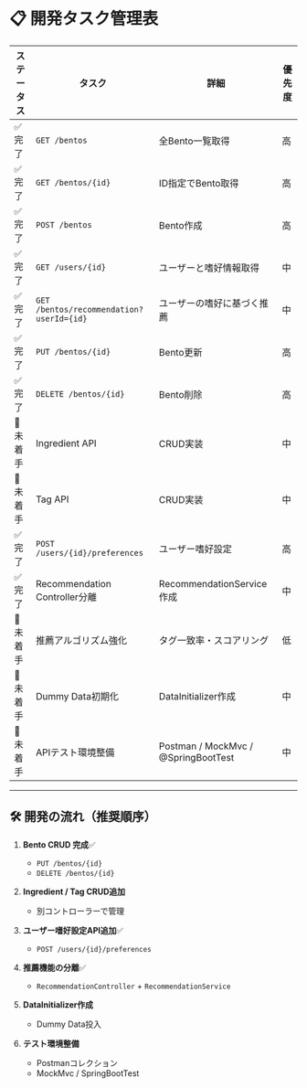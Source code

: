 # 📋 開発タスク管理表

| ステータス  | タスク                                      | 詳細                                  | 優先度 |
|--------|------------------------------------------|-------------------------------------|-----|
| ✅ 完了   | `GET /bentos`                            | 全Bento一覧取得                          | 高   |
| ✅ 完了   | `GET /bentos/{id}`                       | ID指定でBento取得                        | 高   |
| ✅ 完了   | `POST /bentos`                           | Bento作成                             | 高   |
| ✅ 完了   | `GET /users/{id}`                        | ユーザーと嗜好情報取得                         | 中   |
| ✅ 完了   | `GET /bentos/recommendation?userId={id}` | ユーザーの嗜好に基づく推薦                       | 中   |
| ✅ 完了   | `PUT /bentos/{id}`                       | Bento更新                             | 高   |
| ✅ 完了   | `DELETE /bentos/{id}`                    | Bento削除                             | 高   |
| 🚧 未着手 | Ingredient API                           | CRUD実装                              | 中   |
| 🚧 未着手 | Tag API                                  | CRUD実装                              | 中   |
| ✅ 完了   | `POST /users/{id}/preferences`           | ユーザー嗜好設定                            | 高   |
| ✅ 完了   | Recommendation Controller分離              | RecommendationService作成             | 中   |
| 🚧 未着手 | 推薦アルゴリズム強化                               | タグ一致率・スコアリング                        | 低   |
| 🚧 未着手 | Dummy Data初期化                            | DataInitializer作成                   | 中   |
| 🚧 未着手 | APIテスト環境整備                               | Postman / MockMvc / @SpringBootTest | 中   |

---

## 🛠 開発の流れ（推奨順序）

1. **Bento CRUD 完成**✅

    * `PUT /bentos/{id}`
    * `DELETE /bentos/{id}`

2. **Ingredient / Tag CRUD追加**

    * 別コントローラーで管理

3. **ユーザー嗜好設定API追加**✅

    * `POST /users/{id}/preferences`

4. **推薦機能の分離**✅

    * `RecommendationController` + `RecommendationService`

5. **DataInitializer作成**

    * Dummy Data投入

6. **テスト環境整備**

    * Postmanコレクション
    * MockMvc / SpringBootTest

